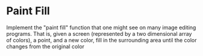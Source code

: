# Paint Fill
Implement the "paint fill" function that one might see on many image editing programs. That is, given a screen (represented by a two dimensional array of colors), a point, and a new color, fill in the surrounding area until the color changes from the original color

